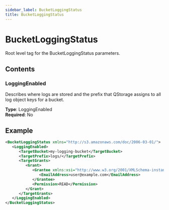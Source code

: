 ```yaml
---
sidebar_label: BucketLoggingStatus
title: BucketLoggingStatus
---
```


# BucketLoggingStatus

Root level tag for the BucketLoggingStatus parameters.

## Contents

### LoggingEnabled

Describes where logs are stored and the prefix that QStorage assigns to all log object keys for a bucket.

**Type**: LoggingEnabled  
**Required**: No

## Example

```xml
<BucketLoggingStatus xmlns="http://s3.amazonaws.com/doc/2006-03-01/">
   <LoggingEnabled>
      <TargetBucket>my-logging-bucket</TargetBucket>
      <TargetPrefix>logs/</TargetPrefix>
      <TargetGrants>
         <Grant>
            <Grantee xmlns:xsi="http://www.w3.org/2001/XMLSchema-instance" xsi:type="AmazonCustomerByEmail">
               <EmailAddress>user@example.com</EmailAddress>
            </Grantee>
            <Permission>READ</Permission>
         </Grant>
      </TargetGrants>
   </LoggingEnabled>
</BucketLoggingStatus>
``` 